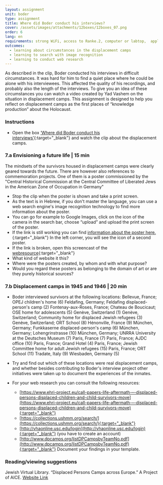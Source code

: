 ```yaml
---
layout: assignment
unit: boder
type: assignment
title: Where did Boder conduct his interviews?
cover: /assets/images/attachments/12boxes/12boxes_07.png
order: 6
lang: en
requirements: strong WiFi, access to Ranke.2, computer or labtop,  application on labtop or computer to view video
outcomes:
  - learning about circumstances in the displacement camps
  - learning to search with image recognition
  - learning to conduct web research
---
```


As described in the clip, Boder conducted his interviews in difficult circumstances. It was hard for him to find a quiet place where he could be alone with his interviewees. This affected the quality of his recordings, and probably also the length of the interviews. To give you an idea of these circumstances you can watch a video created by Yad Vashem on the situation in displacement camps.
This assignment is designed to help you reflect on displacement camps as the first places of “knowledge production” about the Holocaust.

<!-- more -->

<!-- briefing-student -->

### Instructions
<!-- section-contents -->

- Open the box [‘Where did Boder conduct his interviews’](https://ranke2.uni.lu/klynt/en/#Intro){:target="_blank"} and watch the clip about the displacement camps.

<!-- section -->

### 7.a  Envisioning a future life | 15 min
<!-- section-contents -->

The mindsets of the survivors housed in displacement camps were clearly geared towards the future. There are however also references to commemoration projects. One of them is a poster commissioned by the "Central Historical Commission at the Central Committee of Liberated Jews in the American Zone of Occupation in Germany"
- Stop the clip when the poster is shown and take a print screen.
- As the text is in Hebrew, if you don't master the language, you can use a web search engine's image recognition technology to find more information about the poster.
- You can go for example to Google Images, click on the icon of the camera in the search bar, choose “upload” and upload the print screen of the poster.
- If the link is still working you can find [information about the poster here.](https://il.bidspirit.com/ui/lotPage/source/catalog/auction/6955/lot/126311/Two-Posters-Issued-by-the-Central?lang=zh){:target="_blank"}
In the left corner, you will see the icon of a second poster.
- If the link is broken, open this screencast of the [webresource](../../assets/videos/screencast-boder-assignment-7-posters.mp4){:target="_blank"}
- What kind of website it this?
- Where were the posters created, by whom and with what purpose?
- Would you regard these posters as belonging to the domain of art or are they purely historical sources? 

<!-- section -->

### 7.b  Displacement camps in 1945 and 1946 | 20 min
<!-- section-contents -->
- Boder interviewed survivors at the following locations:
Bellevue, France; OPEJ children's home (6)
Feldafing, Germany; Feldafing displaced-person's camp (2)
Fontenay-aux-Roses, France; Chateau de Boucicaut; OSE home for adolescents (5)
Genève, Switzerland (1)
Genève, Switzerland; Community home for displaced Jewish refugees (3)
Genève, Switzerland; ORT School (8)
Hénonville, France (9)
München, Germany; Funkkaserne displaced-person's camp (6)
München, Germany; Lohengrinstrasse (10)
München, Germany; UNRRA University at the Deutsches Museum (7)
Paris, France (7)
Paris, France; AJDC office (10)
Paris, France; Grand Hotel (4)
Paris, France; Jewish Committee home for adult Jewish refugees (15)
Paris, France; ORT School (11)
Tradate, Italy (9)
Wiesbaden, Germany (5)
- Try and find out which of these locations were real displacement camps, and whether besides contributing to Boder's interview project other initiatives were taken up to document the experiences of the inmates.

- For your web research you can consult the following resources:
  - [https://www.ehri-project.eu/call-papers-life-aftermath-–-displaced-persons-displaced-children-and-child-survivors-move](https://www.ehri-project.eu/call-papers-life-aftermath-–-displaced-persons-displaced-children-and-child-survivors-move){:target="_blank"}
  - [https://collections.ushmm.org/search/](https://collections.ushmm.org/search/){:target="_blank"}
  - [http://vhaonline.usc.edu/login](http://vhaonline.usc.edu/login){:target="_blank"} (you have to create an account)
  - [http://www.dpcamps.org/listDPCampsbyTeamNo.pdf](http://www.dpcamps.org/listDPCampsbyTeamNo.pdf){:target="_blank"}
  Document your findings in your template.

<!-- section -->


### Reading/viewing  suggestions
<!-- section-contents -->
Jewish Virtual Library. “Displaced Persons Camps across Europe.” A Project of AICE. [Website Link](https://www.jewishvirtuallibrary.org/displaced-persons-camps-across-europe)

<!-- briefing-teacher -->
